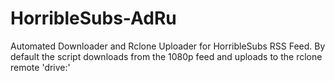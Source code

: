# HorribleSubs-AdRu
Automated Downloader and Rclone Uploader for HorribleSubs RSS Feed.
By default the script downloads from the 1080p feed and uploads to the rclone remote 'drive:'
